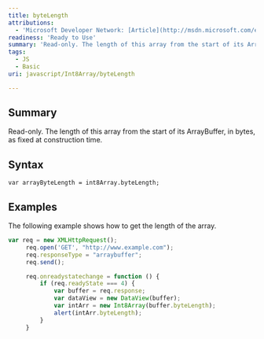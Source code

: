 ```yaml
---
title: byteLength
attributions:
  - 'Microsoft Developer Network: [Article](http://msdn.microsoft.com/en-us/library/ie/br212920(v=vs.94).aspx)'
readiness: 'Ready to Use'
summary: 'Read-only. The length of this array from the start of its ArrayBuffer, in bytes, as fixed at construction time.'
tags:
  - JS
  - Basic
uri: javascript/Int8Array/byteLength

---
```

## Summary

Read-only. The length of this array from the start of its ArrayBuffer, in bytes, as fixed at construction time.

## Syntax

    var arrayByteLength = int8Array.byteLength;

## Examples

The following example shows how to get the length of the array.

``` js
var req = new XMLHttpRequest();
     req.open('GET', "http://www.example.com");
     req.responseType = "arraybuffer";
     req.send();

     req.onreadystatechange = function () {
         if (req.readyState === 4) {
             var buffer = req.response;
             var dataView = new DataView(buffer);
             var intArr = new Int8Array(buffer.byteLength);
             alert(intArr.byteLength);
         }
     }
```

